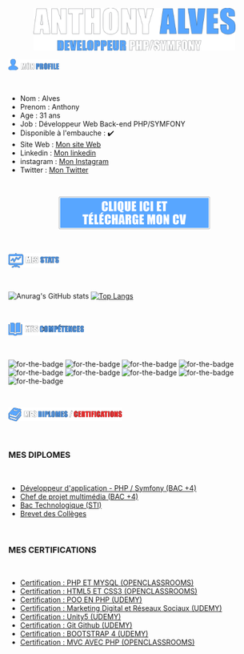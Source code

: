 


<p align="center"><a href="http://anthonyalves.fr/"><img width="80%" src="./logo.png" /></a></p>

<p align="left"><a href="http://anthonyalves.fr/"><img width="20%" src="./mon-profile.png" /></a></p><br>

<ul>
   <li>
      Nom : Alves
   </li>
   <li>
      Prenom : Anthony
   </li>
   <li>
      Age : 31 ans
   </li>
   <li>
      Job : Développeur Web Back-end PHP/SYMFONY
   </li>
   <li>
      Disponible à l'embauche : ✔️
   </li>
   <li>
      Site Web : <a href="http://anthonyalves.fr/"> Mon site Web </a>
   </li>
   <li>
      Linkedin : <a href="https://www.linkedin.com/in/anthonyalves93330/"> Mon linkedin </a>
   </li>
   <li>
      instagram : <a href="https://www.instagram.com/pitimatsu/"> Mon Instagram </a>
   </li>
   <li>
      Twitter : <a href="https://twitter.com/AnthonyWebCoder"> Mon Twitter </a>
   </li>
   </ul><br>

<p align="center"><a href="https://anthonyalves.fr/upload/cv/cv.pdf"><img width="60%" src="./bouton-cv.png" /></a></p>

<br><p align="left"><a href="http://anthonyalves.fr/"><img width="20%" src="./mes-stats.png" /></a></p><br>

   ![Anurag's GitHub stats](https://github-readme-stats.vercel.app/api?username=toto93330&theme=github_dark&show_icons=true)
   [![Top Langs](https://github-readme-stats.vercel.app/api/top-langs/?username=toto93330&layout=compact&theme=github_dark)](https://github.com/toto93330/Snowtricks)
   

<br><p align="left"><a href="http://anthonyalves.fr/"><img width="30%" src="./competences.png" /></a></p><br>

<a><img alt="for-the-badge" src="https://img.shields.io/badge/PHP-333537?style=for-the-badge&logo=php&logoColor=2293f2" style="min-width: 10%;"></a>
<a><img alt="for-the-badge" src="https://img.shields.io/badge/MYSQL-333537?style=for-the-badge&logo=mysql&logoColor=2293f2" style="min-width: 10%;"></a>
<a><img alt="for-the-badge" src="https://img.shields.io/badge/JAVASCRIPT-333537?style=for-the-badge&logo=javascript&logoColor=2293f2" style="min-width: 10%;"></a>
<a><img alt="for-the-badge" src="https://img.shields.io/badge/CSS3-333537?style=for-the-badge&logo=css3&logoColor=2293f2" style="min-width: 10%;"></a>
<a><img alt="for-the-badge" src="https://img.shields.io/badge/HTML5-333537?style=for-the-badge&logo=html5&logoColor=2293f2" style="min-width: 10%;"></a>
<a><img alt="for-the-badge" src="https://img.shields.io/badge/SYMFONY-333537?style=for-the-badge&logo=symfony&logoColor=2293f2" style="min-width: 10%;"></a>
<a><img alt="for-the-badge" src="https://img.shields.io/badge/REACT-333537?style=for-the-badge&logo=react&logoColor=2293f2" style="min-width: 10%;"></a>
<a><img alt="for-the-badge" src="https://img.shields.io/badge/BOOTSTRAP-333537?style=for-the-badge&logo=bootstrap&logoColor=2293f2" style="min-width: 10%;"></a>
<a><img alt="for-the-badge" src="https://img.shields.io/badge/UNITY-333537?style=for-the-badge&logo=unity&logoColor=2293f2" style="min-width: 10%;"></a>

<br><p align="left"><a href="http://anthonyalves.fr/"><img width="45%" src="./mes-diplomes-et-certif.png" /></a></p><br>

### MES DIPLOMES
   
   <br><ul>
      <li><a href="https://openclassrooms.com/">Développeur d'application - PHP / Symfony (BAC +4)</a></li>
      <li><a href="https://openclassrooms.com/">Chef de projet multimédia (BAC +4)</a></li>
      <li><a href="https://www.lyceecugnot.fr/">Bac Technologique (STI)</a></li>
      <li><a href="https://monod-gagny.webcollege.seinesaintdenis.fr/">Brevet des Collèges</a></li>
   </ul><br>
   
### MES CERTIFICATIONS

   <br><ul>
      <li><a href="">Certification : PHP ET MYSQL (OPENCLASSROOMS)</a></li>
      <li><a href="">Certification : HTML5 ET CSS3 (OPENCLASSROOMS)</a></li>
      <li><a href="">Certification : POO EN PHP (UDEMY)</a></li>
      <li><a href="">Certification : Marketing Digital et Réseaux Sociaux (UDEMY)</a></li>
      <li><a href="">Certification : Unity5 (UDEMY)</a></li>
      <li><a href="">Certification : Git Github (UDEMY)</a></li>
      <li><a href="">Certification : BOOTSTRAP 4 (UDEMY)</a></li>
      <li><a href="">Certification : MVC AVEC PHP (OPENCLASSROOMS)</a></li>
   </ul><br>

